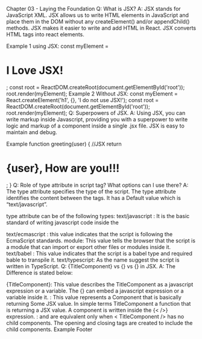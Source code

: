 Chapter 03 - Laying the Foundation
Q: What is JSX?
A: JSX stands for JavaScript XML. JSX allows us to write HTML elements in JavaScript and place them in the DOM without any createElement() and/or appendChild() methods. JSX makes it easier to write and add HTML in React. JSX converts HTML tags into react elements.

Example 1 using JSX:
const myElement = <h1>I Love JSX!</h1>;
const root = ReactDOM.createRoot(document.getElementById('root'));
root.render(myElement);
Example 2 Without JSX:
const myElement = React.createElement('h1', {}, 'I do not use JSX!');
const root = ReactDOM.createRoot(document.getElementById('root'));
root.render(myElement);
Q: Superpowers of JSX.
A: Using JSX, you can write markup inside Javascript, providing you with a superpower to write logic and markup of a component inside a single .jsx file. JSX is easy to maintain and debug.

Example
function greeting(user) {
//JSX
  return <h1>{user}, How are you!!!</h1>;
}
Q: Role of type attribute in script tag? What options can I use there?
A: The type attribute specifies the type of the script. The type attribute identifies the content between the <script> and </script> tags. It has a Default value which is “text/javascript”.

type attribute can be of the following types:
text/javascript : It is the basic standard of writing javascript code inside the <script> tag.
Syntax
<script type="text/javascript"></script>
text/ecmascript : this value indicates that the script is following the EcmaScript standards.
module: This value tells the browser that the script is a module that can import or export other files or modules inside it.
text/babel : This value indicates that the script is a babel type and required bable to transpile it.
text/typescript: As the name suggest the script is written in TypeScript.
Q: {TitleComponent} vs {<TitleComponent/>} vs {<TitleComponent></TitleComponent>} in JSX.
A: The Difference is stated below:

{TitleComponent}: This value describes the TitleComponent as a javascript expression or a variable. The {} can embed a javascript expression or a variable inside it.
<TitleComponent/> : This value represents a Component that is basically returning Some JSX value. In simple terms TitleComponent a function that is returning a JSX value. A component is written inside the {<  />} expression.
<TitleComponent></TitleComponent> : <TitleComponent /> and <TitleComponent></TitleComponent> are equivalent only when < TitleComponent /> has no child components. The opening and closing tags are created to include the child components.
Example
<TitleComponent>
    <FirstChildComponent />
    <SecondChildComponent />
    <ThirdChildComponent />
</TitleComponent>
Footer